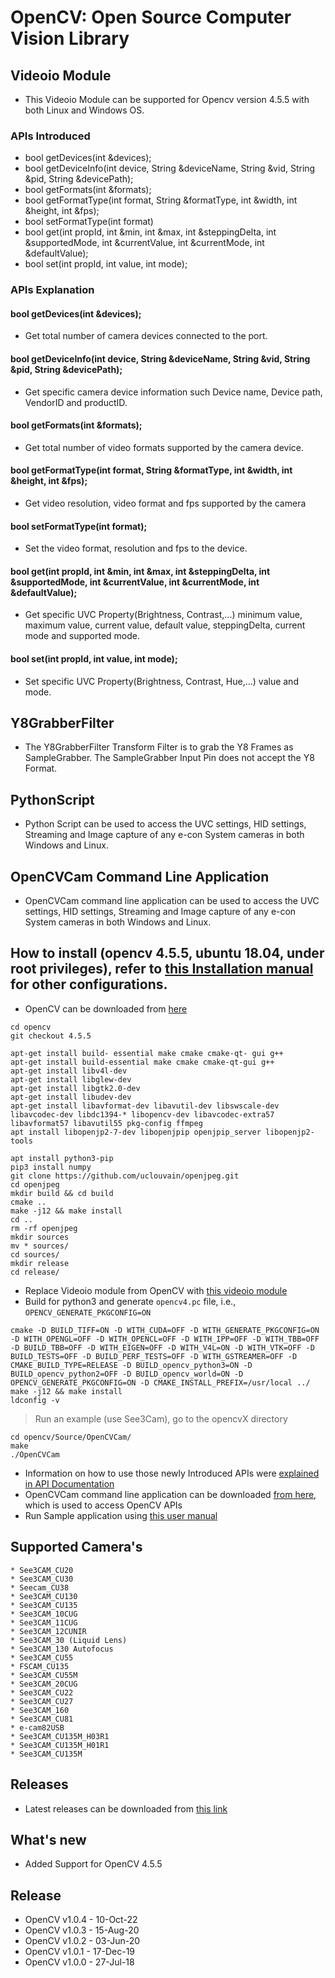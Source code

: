 # OpenCV: Open Source Computer Vision Library


## Videoio Module

* This Videoio Module can be supported for  Opencv version 4.5.5 with both Linux and Windows OS.

### APIs Introduced

* bool getDevices(int &devices);
* bool getDeviceInfo(int device, String &deviceName, String &vid, String &pid, String &devicePath);
* bool getFormats(int &formats);
* bool getFormatType(int format, String &formatType, int &width, int &height, int &fps);
* bool setFormatType(int format)
* bool get(int propId, int &min, int &max, int &steppingDelta, int &supportedMode, int &currentValue, int &currentMode, int &defaultValue);
* bool set(int propId, int value, int mode);

### APIs Explanation

#### bool getDevices(int &devices);

* Get total number of camera devices connected to the port.


#### bool getDeviceInfo(int device, String &deviceName, String &vid, String &pid, String &devicePath);

* Get specific camera device information such Device name, Device path, VendorID and productID.


#### bool getFormats(int &formats);

* Get total number of video formats supported by the camera device.


#### bool getFormatType(int format, String &formatType, int &width, int &height, int &fps);

* Get video resolution, video format and fps supported by the camera


#### bool setFormatType(int format);

* Set the video format, resolution and fps to the device. 


#### bool get(int propId, int &min, int &max, int &steppingDelta, int &supportedMode, int &currentValue, int &currentMode, int &defaultValue);

* Get specific UVC Property(Brightness, Contrast,...) minimum value, maximum value, current value, default value, steppingDelta, current mode and supported mode.


#### bool set(int propId, int value, int mode);

* Set specific UVC Property(Brightness, Contrast, Hue,...) value and mode.


## Y8GrabberFilter

* The Y8GrabberFilter Transform Filter is to grab the Y8 Frames as SampleGrabber. The SampleGrabber Input Pin does not accept the Y8 Format.


## PythonScript 

* Python Script can be used to access the UVC settings, HID settings, Streaming and Image capture of any e-con System cameras in both Windows and Linux.


## OpenCVCam Command Line Application

* OpenCVCam command line application can be used to access the UVC settings, HID settings, Streaming and Image capture of any e-con System cameras in both Windows and Linux.


## How to install (opencv 4.5.5, ubuntu 18.04, under root privileges), refer to [this Installation manual](https://github.com/econsystems/opencv/tree/master/Documents) for other configurations.

* OpenCV can be downloaded from [here](https://github.com/opencv/opencv)
```
cd opencv
git checkout 4.5.5

apt-get install build- essential make cmake cmake-qt- gui g++
apt-get install build-essential make cmake cmake-qt-gui g++
apt-get install libv4l-dev
apt-get install libglew-dev
apt-get install libgtk2.0-dev
apt-get install libudev-dev
apt-get install libavformat-dev libavutil-dev libswscale-dev libavcodec-dev libdc1394-* libopencv-dev libavcodec-extra57 libavformat57 libavutil55 pkg-config ffmpeg
apt install libopenjp2-7-dev libopenjpip openjpip_server libopenjp2-tools

apt install python3-pip
pip3 install numpy
git clone https://github.com/uclouvain/openjpeg.git
cd openjpeg
mkdir build && cd build
cmake ..
make -j12 && make install
cd ..
rm -rf openjpeg
mkdir sources
mv * sources/
cd sources/
mkdir release
cd release/
```
* Replace Videoio module from OpenCV with [this videoio module](https://github.com/econsystems/opencv/tree/master/Source)
* Build for python3 and generate `opencv4.pc` file, i.e., `OPENCV_GENERATE_PKGCONFIG=ON`
```
cmake -D BUILD_TIFF=ON -D WITH_CUDA=OFF -D WITH_GENERATE_PKGCONFIG=ON -D WITH_OPENGL=OFF -D WITH_OPENCL=OFF -D WITH_IPP=OFF -D WITH_TBB=OFF -D BUILD_TBB=OFF -D WITH_EIGEN=OFF -D WITH_V4L=ON -D WITH_VTK=OFF -D BUILD_TESTS=OFF -D BUILD_PERF_TESTS=OFF -D WITH_GSTREAMER=OFF -D CMAKE_BUILD_TYPE=RELEASE -D BUILD_opencv_python3=ON -D BUILD_opencv_python2=OFF -D BUILD_opencv_world=ON -D OPENCV_GENERATE_PKGCONFIG=ON -D CMAKE_INSTALL_PREFIX=/usr/local ../
make -j12 && make install
ldconfig -v
```
> Run an example (use See3Cam), go to the opencvX directory

```
cd opencv/Source/OpenCVCam/
make
./OpenCVCam
```

* Information on how to use those newly Introduced APIs were [explained in API Documentation](https://github.com/econsystems/opencv/tree/master/Documents)
* OpenCVCam command line application can be downloaded [from here](https://github.com/econsystems/opencv/tree/master/Source), which is used to access OpenCV APIs
* Run Sample application using [this user manual](https://github.com/econsystems/opencv/tree/master/Documents)


## Supported Camera's

	* See3CAM_CU20
	* See3CAM_CU30
	* Seecam_CU38
	* See3CAM_CU130
	* See3CAM_CU135
	* See3CAM_10CUG
	* See3CAM_11CUG
	* See3CAM_12CUNIR
	* See3CAM_30 (Liquid Lens)
	* See3CAM_130 Autofocus
	* See3CAM_CU55
	* FSCAM_CU135
	* See3CAM_CU55M
	* See3CAM_20CUG
	* See3CAM_CU22
	* See3CAM_CU27
	* See3CAM_160
	* See3CAM_CU81
	* e-cam82USB
	* See3CAM_CU135M_H03R1
	* See3CAM_CU135M_H01R1
	* See3CAM_CU135M

## Releases

* Latest releases can be downloaded from [this link](https://github.com/econsystems/opencv/releases)


## What's new

* Added Support for OpenCV 4.5.5

## Release

* OpenCV v1.0.4		-	10-Oct-22
* OpenCV v1.0.3		-	15-Aug-20
* OpenCV v1.0.2		-	03-Jun-20
* OpenCV v1.0.1		-	17-Dec-19
* OpenCV v1.0.0		-	27-Jul-18
